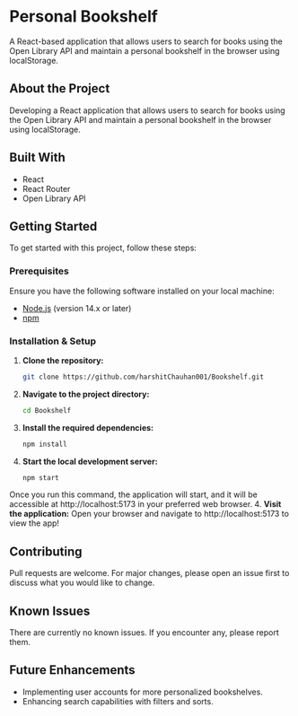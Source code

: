 # Personal Bookshelf

A React-based application that allows users to search for books using the Open Library API and maintain a personal bookshelf in the browser using localStorage.

## About the Project

Developing a React application that allows users to search for books using the Open Library API and maintain a personal bookshelf in the browser using localStorage.

## Built With

- React
- React Router
- Open Library API

## Getting Started

To get started with this project, follow these steps:

### Prerequisites

Ensure you have the following software installed on your local machine:

- [Node.js](https://nodejs.org/) (version 14.x or later)
- [npm](https://www.npmjs.com/)

### Installation & Setup

1. **Clone the repository:**

   ```bash
   git clone https://github.com/harshitChauhan001/Bookshelf.git

2. **Navigate to the project directory:**

   ```bash
   cd Bookshelf
3. **Install the required dependencies:**

   ```bash
   npm install
3. **Start the local development server:**

   ```bash
   npm start

Once you run this command, the application will start, and it will be accessible at http://localhost:5173 in your preferred web browser.
4. **Visit the application:**
Open your browser and navigate to http://localhost:5173 to view the app!
## Contributing

Pull requests are welcome. For major changes, please open an issue first to discuss what you would like to change.

## Known Issues

There are currently no known issues. If you encounter any, please report them.

## Future Enhancements

- Implementing user accounts for more personalized bookshelves.
- Enhancing search capabilities with filters and sorts.


   


